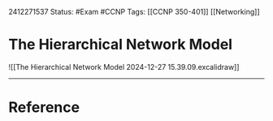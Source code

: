 2412271537
	Status: #Exam #CCNP
		Tags: [[CCNP 350-401]] [[Networking]]

# The Hierarchical Network Model

![[The Hierarchical Network Model 2024-12-27 15.39.09.excalidraw]]


---
# Reference